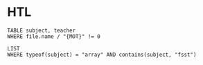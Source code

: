 # HTL

```dataview
TABLE subject, teacher
WHERE file.name / "{MOT}" != 0
```


```dataview
LIST
WHERE typeof(subject) = "array" AND contains(subject, "fsst")
```